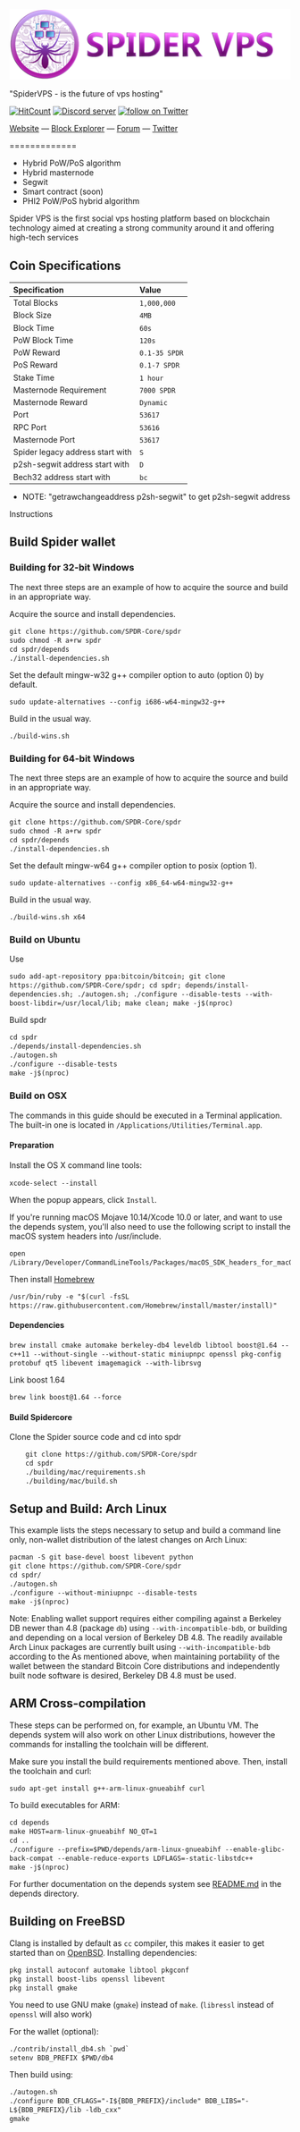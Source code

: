 ![SPDR Logo](src/qt/res/images/spdr_logo_horizontal.png)

"SpiderVPS - is the future of vps hosting"

[![HitCount](http://hits.dwyl.io/216k155/spdr.svg)](http://hits.dwyl.io/216k155/spdr)
<a href="https://discord.gg/vqzqWJg"><img src="https://discordapp.com/api/guilds/518071066678263815/widget.png" alt="Discord server" /></a> <a href="https://twitter.com/intent/follow?screen_name=SPDRCOIN"><img src="https://img.shields.io/twitter/follow/SPDRCOIN.svg?style=social&logo=twitter" alt="follow on Twitter"></a>
                                                                                                                                                     
[Website](https://spidervps.net) — [Block Explorer](http://explorer.spidervps.net/) — [Forum](https://bitcointalk.org/index.php?topic=5116197) — [Twitter](https://twitter.com/SPDRCOIN)


=============

* Hybrid PoW/PoS algorithm
* Hybrid masternode
* Segwit
* Smart contract (soon)
* PHI2 PoW/PoS hybrid algorithm

Spider VPS is the first social vps hosting platform based on blockchain technology aimed at creating a strong community around it and offering high-tech services  

## Coin Specifications

| Specification | Value |
|:-----------|:-----------|
| Total Blocks | `1,000,000` |
| Block Size | `4MB` |
| Block Time | `60s` |
| PoW Block Time | `120s`   |
| PoW Reward | `0.1-35 SPDR` |
| PoS Reward | `0.1-7 SPDR` |
| Stake Time | `1 hour` | 
| Masternode Requirement | `7000 SPDR` |
| Masternode Reward | `Dynamic` |
| Port | `53617` |
| RPC Port | `53616` |
| Masternode Port | `53617` |
| Spider legacy address start with | `S` |
| p2sh-segwit address start with | `D` |
| Bech32 address start with | `bc` |

* NOTE: "getrawchangeaddress p2sh-segwit" to get p2sh-segwit address 

Instructions

Build Spider wallet
----------

### Building for 32-bit Windows

The next three steps are an example of how to acquire the source and build in an appropriate way.
        
Acquire the source and install dependencies.

    git clone https://github.com/SPDR-Core/spdr
    sudo chmod -R a+rw spdr
    cd spdr/depends
    ./install-dependencies.sh
    
Set the default mingw-w32 g++ compiler option to auto (option 0) by default.

    sudo update-alternatives --config i686-w64-mingw32-g++
    
Build in the usual way.

    ./build-wins.sh
    
### Building for 64-bit Windows   

The next three steps are an example of how to acquire the source and build in an appropriate way.
        
Acquire the source and install dependencies.

    git clone https://github.com/SPDR-Core/spdr
    sudo chmod -R a+rw spdr
    cd spdr/depends
    ./install-dependencies.sh
    
Set the default mingw-w64 g++ compiler option to posix (option 1).

    sudo update-alternatives --config x86_64-w64-mingw32-g++
    
Build in the usual way.

    ./build-wins.sh x64

### Build on Ubuntu

Use

    sudo add-apt-repository ppa:bitcoin/bitcoin; git clone https://github.com/SPDR-Core/spdr; cd spdr; depends/install-dependencies.sh; ./autogen.sh; ./configure --disable-tests --with-boost-libdir=/usr/local/lib; make clean; make -j$(nproc)



Build spdr 

    cd spdr
    ./depends/install-dependencies.sh
    ./autogen.sh
    ./configure --disable-tests
    make -j$(nproc)

### Build on OSX

The commands in this guide should be executed in a Terminal application.
The built-in one is located in `/Applications/Utilities/Terminal.app`.

#### Preparation

Install the OS X command line tools:

`xcode-select --install`

When the popup appears, click `Install`.

If you're running macOS Mojave 10.14/Xcode 10.0 or later, and want to use the depends system, you'll also need to use the following script to install the macOS system headers into /usr/include.

    open /Library/Developer/CommandLineTools/Packages/macOS_SDK_headers_for_macOS_10.14.pkg

Then install [Homebrew](https://brew.sh)

    /usr/bin/ruby -e "$(curl -fsSL https://raw.githubusercontent.com/Homebrew/install/master/install)"

#### Dependencies

    brew install cmake automake berkeley-db4 leveldb libtool boost@1.64 --c++11 --without-single --without-static miniupnpc openssl pkg-config protobuf qt5 libevent imagemagick --with-librsvg

Link boost 1.64

    brew link boost@1.64 --force

#### Build Spidercore

Clone the Spider source code and cd into spdr

        git clone https://github.com/SPDR-Core/spdr
        cd spdr
        ./building/mac/requirements.sh
        ./building/mac/build.sh

Setup and Build: Arch Linux
-----------------------------------
This example lists the steps necessary to setup and build a command line only, non-wallet distribution of the latest changes on Arch Linux:

    pacman -S git base-devel boost libevent python
    git clone https://github.com/SPDR-Core/spdr
    cd spdr/
    ./autogen.sh
    ./configure --without-miniupnpc --disable-tests
    make -j$(nproc)

Note:
Enabling wallet support requires either compiling against a Berkeley DB newer than 4.8 (package `db`) using `--with-incompatible-bdb`,
or building and depending on a local version of Berkeley DB 4.8. The readily available Arch Linux packages are currently built using
`--with-incompatible-bdb` according to the
As mentioned above, when maintaining portability of the wallet between the standard Bitcoin Core distributions and independently built
node software is desired, Berkeley DB 4.8 must be used.


ARM Cross-compilation
-------------------
These steps can be performed on, for example, an Ubuntu VM. The depends system
will also work on other Linux distributions, however the commands for
installing the toolchain will be different.

Make sure you install the build requirements mentioned above.
Then, install the toolchain and curl:

    sudo apt-get install g++-arm-linux-gnueabihf curl

To build executables for ARM:

    cd depends
    make HOST=arm-linux-gnueabihf NO_QT=1
    cd ..
    ./configure --prefix=$PWD/depends/arm-linux-gnueabihf --enable-glibc-back-compat --enable-reduce-exports LDFLAGS=-static-libstdc++
    make -j$(nproc)

For further documentation on the depends system see [README.md](../depends/README.md) in the depends directory.

Building on FreeBSD
--------------------

Clang is installed by default as `cc` compiler, this makes it easier to get
started than on [OpenBSD](build-openbsd.md). Installing dependencies:

    pkg install autoconf automake libtool pkgconf
    pkg install boost-libs openssl libevent
    pkg install gmake

You need to use GNU make (`gmake`) instead of `make`.
(`libressl` instead of `openssl` will also work)

For the wallet (optional):

    ./contrib/install_db4.sh `pwd`
    setenv BDB_PREFIX $PWD/db4

Then build using:

    ./autogen.sh
    ./configure BDB_CFLAGS="-I${BDB_PREFIX}/include" BDB_LIBS="-L${BDB_PREFIX}/lib -ldb_cxx"
    gmake
